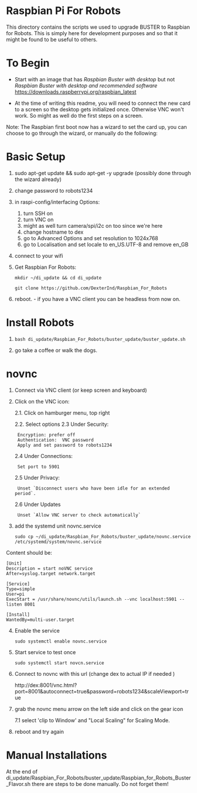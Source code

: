 # Raspbian Pi For Robots

This directory contains the scripts we used to upgrade BUSTER to Raspbian for Robots.  This is simply here for development purposes and so that it might be found to be useful to others.

# To Begin
+ Start with an image that has *Raspbian Buster with desktop* but not
*Raspbian Buster with desktop and recommended software*
https://downloads.raspberrypi.org/raspbian_latest

+ At the time of writing this readme, you will need to connect the new card to a screen so the desktop gets initialized once. Otherwise VNC won't work.
So might as well do the first steps on a screen.

Note: The Raspbian first boot now has a wizard to set the card up, you can choose to go through the wizard, or manually do the following:

# Basic Setup

1. sudo apt-get update && sudo apt-get -y upgrade (possibly done through the wizard already)

2. change password to robots1234

3. in raspi-config/interfacing Options:
    1. turn SSH on
    2. turn VNC on
    3. might as well turn camera/spi/i2c on too since we're here
    4. change hostname to dex
    5. go to Advanced Options and set resolution to 1024x768
    6. go to Localisation and set locale to en_US.UTF-8 and remove en_GB

4. connect to your wifi

5. Get Raspbian For Robots:

    `mkdir ~/di_update && cd di_update`

    `git clone https://github.com/DexterInd/Raspbian_For_Robots`

6. reboot. - if you have a VNC client you can be headless from now on.

# Install Robots

1. `bash di_update/Raspbian_For_Robots/buster_update/buster_update.sh`

2. go take a coffee or walk the dogs.

# novnc

1. Connect via VNC client (or keep screen and keyboard)

2. Click on the VNC icon:

    2.1. Click on hamburger menu, top right

    2.2. Select options
    2.3 Under Security:

        Encryption: prefer off
        Authentication:  VNC password
        Apply and set password to robots1234

    2.4 Under Connections:

        Set port to 5901

    2.5 Under Privacy:

        Unset `Disconnect users who have been idle for an extended period`.

    2.6 Under Updates

        Unset `Allow VNC server to check automatically`

3. add the systemd unit novnc.service

    `sudo cp ~/di_update/Raspbian_For_Robots/buster_update/novnc.service /etc/systemd/system/novnc.service`

Content should be:
```
[Unit]
Description = start noVNC service
After=syslog.target network.target

[Service]
Type=simple
User=pi
ExecStart = /usr/share/novnc/utils/launch.sh --vnc localhost:5901 --listen 8001

[Install]
WantedBy=multi-user.target
```

4. Enable the service

    `sudo systemctl enable novnc.service`

5. Start service to test once

    `sudo systemctl start novcn.service`

6. Connect to novnc with this url  (change  dex to actual IP if needed )

    http://dex:8001/vnc.html?port=8001&autoconnect=true&password=robots1234&scaleViewport=true

7. grab the novnc menu arrow on the left side and click on the gear icon

    7.1 select 'clip to Window' and "Local Scaling" for Scaling Mode.

8. reboot and try again

# Manual Installations

At the end of di_update/Raspbian_For_Robots/buster_update/Raspbian_for_Robots_Buster_Flavor.sh there are steps to be done manually.
Do not forget them!
